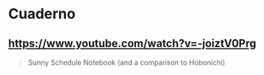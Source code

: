 # Cuaderno

## https://www.youtube.com/watch?v=-joiztV0Prg

> Sunny Schedule Notebook (and a comparison to Hobonichi) 
